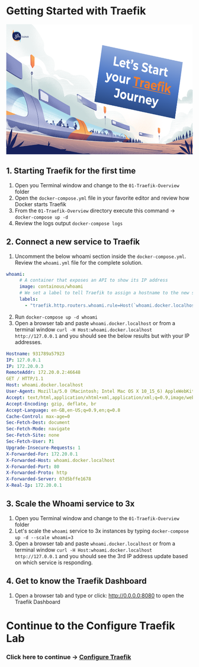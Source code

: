 # Getting Started with Traefik

<img src="../img/Traefik_training.png" alt="Traefik Logo" height="350"> 


## 1. Starting Traefik for the first time
1. Open you Terminal window and change to the `01-Traefik-Overview` folder
2. Open the `docker-compose.yml` file in your favorite editor and review how Docker starts Traefik
3. From the `01-Traefik-Overview` directory execute this command -> `docker-compose up -d`
4. Review the logs output `docker-compose logs`

##  2. Connect a new service to Traefik
1. Uncomment the below whoami section inside the `docker-compose.yml`. Review the `whoami.yml` file for the complete solution.

```yaml
whoami:
     # A container that exposes an API to show its IP address
     image: containous/whoami
     # We set a label to tell Traefik to assign a hostname to the new service
     labels:
       - "traefik.http.routers.whoami.rule=Host(`whoami.docker.localhost`)"
```

2. Run `docker-compose up -d whoami`
3. Open a browser tab and paste `whoami.docker.localhost`  or from a terminal window `curl -H Host:whoami.docker.localhost http://127.0.0.1` and you should see the below results but with your IP addresses.

```yml
Hostname: 931789a57923
IP: 127.0.0.1
IP: 172.20.0.3
RemoteAddr: 172.20.0.2:46648
GET / HTTP/1.1
Host: whoami.docker.localhost
User-Agent: Mozilla/5.0 (Macintosh; Intel Mac OS X 10_15_6) AppleWebKit/537.36 (KHTML, like Gecko) Chrome/84.0.4147.89 Safari/537.36
Accept: text/html,application/xhtml+xml,application/xml;q=0.9,image/webp,image/apng,*/*;q=0.8,application/signed-exchange;v=b3;q=0.9
Accept-Encoding: gzip, deflate, br
Accept-Language: en-GB,en-US;q=0.9,en;q=0.8
Cache-Control: max-age=0
Sec-Fetch-Dest: document
Sec-Fetch-Mode: navigate
Sec-Fetch-Site: none
Sec-Fetch-User: ?1
Upgrade-Insecure-Requests: 1
X-Forwarded-For: 172.20.0.1
X-Forwarded-Host: whoami.docker.localhost
X-Forwarded-Port: 80
X-Forwarded-Proto: http
X-Forwarded-Server: 07d5bffe1678
X-Real-Ip: 172.20.0.1

```

##  3. Scale the Whoami service to 3x
1. Open you Terminal window and change to the `01-Traefik-Overview` folder
2. Let's scale the `whoami` service to 3x instances by typing `docker-compose up -d --scale whoami=3`
3. Open a browser tab and paste `whoami.docker.localhost`  or from a terminal window `curl -H Host:whoami.docker.localhost http://127.0.0.1` and you should see the 3rd IP address update based on which service is responding.

##  4. Get to know the Traefik Dashboard
1. Open a browser tab and type or click: http://0.0.0.0:8080 to open the Traefik Dashboard


# Continue to the Configure Traefik Lab

### Click here to continue -> [Configure Traefik](https://github.com/56kcloud/traefik-training/blob/master/02-Configure-Traefik/traefik-configuration.md)
